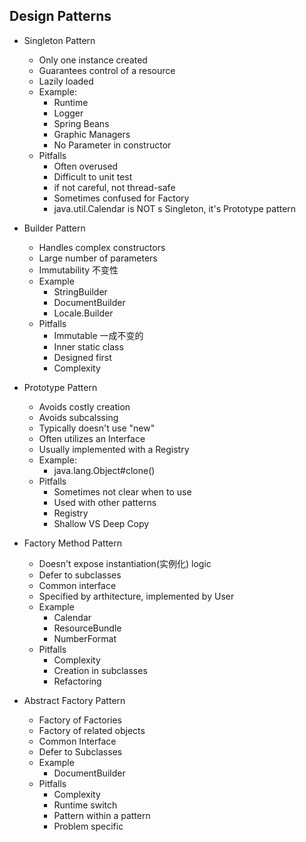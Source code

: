 ## Design Patterns
* Singleton Pattern
    - Only one instance created
    - Guarantees control of a resource
    - Lazily loaded
    * Example:
	    - Runtime
	    - Logger
	    - Spring Beans
	    - Graphic Managers
        - No Parameter in constructor
    * Pitfalls
        - Often overused
        - Difficult to unit test
        - if not careful, not thread-safe
        - Sometimes confused for Factory
        - java.util.Calendar is NOT s Singleton, it's Prototype pattern

* Builder Pattern
	- Handles complex constructors
	- Large number of parameters
	- Immutability 不变性
	* Example
		- StringBuilder
		- DocumentBuilder
		- Locale.Builder
	* Pitfalls
		- Immutable 一成不变的
		- Inner static class
		- Designed first
		- Complexity

* Prototype Pattern
	- Avoids costly creation
	- Avoids subcalssing
	- Typically doesn't use "new"
	- Often utilizes an Interface
	- Usually implemented with a Registry
	* Example:
		- java.lang.Object#clone()
	* Pitfalls	
		- Sometimes not clear when to use
		- Used with other patterns
		- Registry
		- Shallow VS Deep Copy
		
* Factory Method Pattern
	- Doesn't expose instantiation(实例化) logic
	- Defer to subclasses
	- Common interface
	- Specified by arthitecture, implemented by User
	* Example
		- Calendar
		- ResourceBundle
		- NumberFormat
	* Pitfalls
		- Complexity
		- Creation in subclasses
		- Refactoring

* Abstract Factory Pattern
	- Factory of Factories
	- Factory of related objects
	- Common Interface
	- Defer to Subclasses
	* Example
		- DocumentBuilder
	* Pitfalls
		- Complexity
		- Runtime switch
		- Pattern within a pattern
		- Problem specific